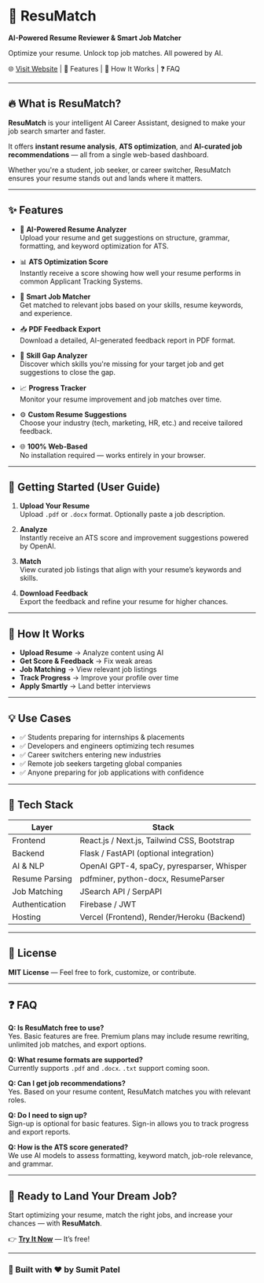 # 🎯 ResuMatch  
**AI-Powered Resume Reviewer & Smart Job Matcher**

Optimize your resume. Unlock top job matches. All powered by AI.

🌐 [Visit Website](#) | 🧩 Features | 🚀 How It Works | ❓ FAQ  

---

## 🔥 What is ResuMatch?

**ResuMatch** is your intelligent AI Career Assistant, designed to make your job search smarter and faster.

It offers **instant resume analysis**, **ATS optimization**, and **AI-curated job recommendations** — all from a single web-based dashboard.

Whether you're a student, job seeker, or career switcher, ResuMatch ensures your resume stands out and lands where it matters.

---

## ✨ Features

- 📄 **AI-Powered Resume Analyzer**  
  Upload your resume and get suggestions on structure, grammar, formatting, and keyword optimization for ATS.

- 📊 **ATS Optimization Score**  
  Instantly receive a score showing how well your resume performs in common Applicant Tracking Systems.

- 🎯 **Smart Job Matcher**  
  Get matched to relevant jobs based on your skills, resume keywords, and experience.

- 📥 **PDF Feedback Export**  
  Download a detailed, AI-generated feedback report in PDF format.

- 🧠 **Skill Gap Analyzer**  
  Discover which skills you're missing for your target job and get suggestions to close the gap.

- 📈 **Progress Tracker**  
  Monitor your resume improvement and job matches over time.

- ⚙️ **Custom Resume Suggestions**  
  Choose your industry (tech, marketing, HR, etc.) and receive tailored feedback.

- 🌐 **100% Web-Based**  
  No installation required — works entirely in your browser.

---

## 🧭 Getting Started (User Guide)

1. **Upload Your Resume**  
   Upload `.pdf` or `.docx` format. Optionally paste a job description.

2. **Analyze**  
   Instantly receive an ATS score and improvement suggestions powered by OpenAI.

3. **Match**  
   View curated job listings that align with your resume’s keywords and skills.

4. **Download Feedback**  
   Export the feedback and refine your resume for higher chances.

---

## 📌 How It Works

- **Upload Resume** → Analyze content using AI  
- **Get Score & Feedback** → Fix weak areas  
- **Job Matching** → View relevant job listings  
- **Track Progress** → Improve your profile over time  
- **Apply Smartly** → Land better interviews

---

## 💡 Use Cases

- ✅ Students preparing for internships & placements  
- ✅ Developers and engineers optimizing tech resumes  
- ✅ Career switchers entering new industries  
- ✅ Remote job seekers targeting global companies  
- ✅ Anyone preparing for job applications with confidence  

---

## 🧠 Tech Stack

| Layer       | Stack                                             |
|-------------|--------------------------------------------------|
| Frontend    | React.js / Next.js, Tailwind CSS, Bootstrap      |
| Backend     | Flask / FastAPI (optional integration)           |
| AI & NLP    | OpenAI GPT-4, spaCy, pyresparser, Whisper        |
| Resume Parsing | pdfminer, python-docx, ResumeParser           |
| Job Matching| JSearch API / SerpAPI                            |
| Authentication | Firebase / JWT                                |
| Hosting     | Vercel (Frontend), Render/Heroku (Backend)       |

---

## 📄 License

**MIT License** — Feel free to fork, customize, or contribute.

---

## ❓ FAQ

**Q: Is ResuMatch free to use?**  
Yes. Basic features are free. Premium plans may include resume rewriting, unlimited job matches, and export options.

**Q: What resume formats are supported?**  
Currently supports `.pdf` and `.docx`. `.txt` support coming soon.

**Q: Can I get job recommendations?**  
Yes. Based on your resume content, ResuMatch matches you with relevant roles.

**Q: Do I need to sign up?**  
Sign-up is optional for basic features. Sign-in allows you to track progress and export reports.

**Q: How is the ATS score generated?**  
We use AI models to assess formatting, keyword match, job-role relevance, and grammar.

---

## 🚀 Ready to Land Your Dream Job?

Start optimizing your resume, match the right jobs, and increase your chances — with **ResuMatch**.

👉 **[Try It Now](#)** — It’s free!

---

### 🙌 Built with ❤️ by Sumit Patel
